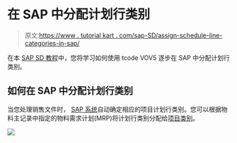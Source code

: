 # 在 SAP 中分配计划行类别

> 原文:[https://www . tutorial kart . com/sap-SD/assign-schedule-line-categories-in-sap/](https://www.tutorialkart.com/sap-sd/assign-schedule-line-categories-in-sap/)

在本 [SAP SD 教程](https://www.tutorialkart.com/sap-sd/sap-sd-training-tutorial/)中，您将学习如何使用 tcode VOV5 逐步在 SAP 中分配计划行类别。

## 如何在 SAP 中分配计划行类别

当您处理销售文件时， [SAP 系统](https://www.tutorialkart.com/sap/what-is-sap-definition-of-erp-sap-systems/)自动确定相应的项目计划行类别。您可以根据物料主记录中指定的物料需求计划(MRP)将计划行类别分配给[项目类别](https://www.tutorialkart.com/sap-sd/define-item-categories-in-sap/)。

[![](../Images/925da31b32d6bc3827932f6c8afb11bb.png)](https://www.tutorialkart.com/)